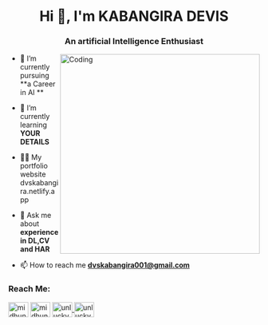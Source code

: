 
<h1 align="center" > Hi 👋, I'm KABANGIRA DEVIS </h1>
<h3 align="center" >An artificial Intelligence Enthusiast </h3>
<img align="right" alt="Coding" width="400" 
src="https://www.google.com/url?sa=i&url=https%3A%2F%2Fgithub.com%2Fmayankchaudhary26%2FCool-Readmeideas&psig=AOvVaw2nF4WsYhvjhYhRnzokYTgv&ust=1725632221224000&source=images&cd=vfe&opi=89978449&ved=0CBMQjRxqFwoTCLiJ55L_q4gDFQAAAAAdAAAAABAE">

- 🔭 I’m currently pursuing **a Career in AI **

- 🌱 I’m currently learning **YOUR DETAILS**

- 👨‍💻 My portfolio website dvskabangira.netlify.app

- 💬 Ask me about **experience in DL,CV and HAR**

- 📫 How to reach me **dvskabangira001@gmail.com**

<h3 align="left">Reach Me:</h3>
<p align="left">
<a href="http://linkedin.com/in/kabangira-devis-b85709196" target="blank"><img align="center" src="https://raw.githubusercontent.com/rahuldkjain/github-profile-readme-generator/master/src/images/icons/Social/linked-in-alt.svg" alt="midhun-v-s" height="30" width="40" /></a>
<a href="-----------YOUR INSTAGRAM LINK----------" target="blank"><img align="center" src="https://raw.githubusercontent.com/rahuldkjain/github-profile-readme-generator/master/src/images/icons/Social/instagram.svg" alt="midhun_021" height="30" width="40" /></a>
<a href="-----------YOUR YOUTUBE LINK----------" target="blank"><img align="center" src="https://raw.githubusercontent.com/rahuldkjain/github-profile-readme-generator/master/src/images/icons/Social/youtube.svg" alt="unlucky_coder21" height="30" width="40" /> </a>
<a href="-----------YOUR BLOG LINK----------" target="blank"><img align="center" src="https://upload.wikimedia.org/wikipedia/commons/thumb/7/76/Blogger_icon.svg/2048px-Blogger_icon.svg.png" alt="unlucky_coder21" height="30" width="40" /></a>
</p>

